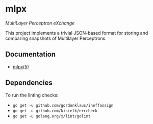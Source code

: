 # mlpx

*MultiLayer Perceptron eXchange*


This project implements a trivial JSON-based format for storing and comparing snapshots of Multilayer Perceptrons. 


## Documentation

* [mlpx(5)](./doc/5/mlpx.md)

## Dependencies

To run the linting checks:

* `go get -u github.com/gordonklaus/ineffassign`
* `go get -u github.com/kisielk/errcheck`
* `go get -u golang.org/x/lint/golint`

